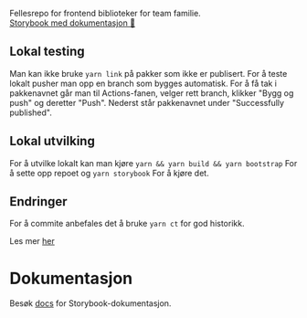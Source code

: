 Fellesrepo for frontend biblioteker for team familie.\
[Storybook med dokumentasjon 📖](https://navikt.github.io/familie-felles-frontend)


## Lokal testing
Man kan ikke bruke `yarn link` på pakker som ikke er publisert. For å teste lokalt pusher man opp en branch som bygges automatisk. For å få tak i pakkenavnet går man til Actions-fanen, velger rett branch, klikker "Bygg og push" og deretter "Push". Nederst står pakkenavnet under "Successfully published".

## Lokal utvilking
For å utvilke lokalt kan man kjøre
`yarn && yarn build && yarn bootstrap`
For å sette opp repoet og
`yarn storybook`
For å kjøre det.

## Endringer
For å commite anbefales det å bruke `yarn ct` for god historikk.

Les mer [her](packages/introduksjon.stories.mdx)


# Dokumentasjon
Besøk [docs](https://navikt.github.io/familie-felles-frontend) for Storybook-dokumentasjon.
